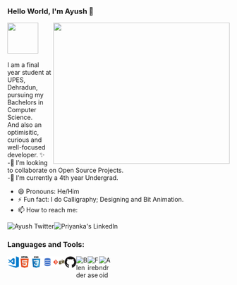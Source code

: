### Hello World, I'm Ayush 👋 
<img src ="https://user-images.githubusercontent.com/56497549/103688315-a9202e00-4fb7-11eb-8c1f-60775759bb81.gif" width="70" height="70">
<img align='right' src="https://user-images.githubusercontent.com/56497549/105896774-4281b380-603d-11eb-86a7-a7d33ed7244c.png" width="400" height="320">

I am a final year student at UPES, Dehradun, pursuing my Bachelors in Computer Science.<br>
And also an optimisitic, curious and well-focused developer. :sparkles: <br>
-👯 I’m looking to collaborate on Open Source Projects.<br>
-🔭 I’m currently a 4th year Undergrad.<br>
- 😄 Pronouns: He/Him<br>
- ⚡ Fun fact: I do Calligraphy; Designing and Bit Animation.<br>
- 📫 How to reach me:
 <a href="https://twitter.com/Ayush_2616_">
  <img align="left" alt="Ayush Twitter" src="https://img.icons8.com/bubbles/50/000000/twitter.png"/>
  </a>

<a href="https://www.linkedin.com/in/ayush-singh-747194195//">
  <img align="left" alt="Priyanka's LinkedIn" src="https://img.icons8.com/bubbles/50/000000/linkedin.png"/>
</a>
<br>

<h3> Languages and Tools:</h3>

<img align="left" alt="Visual Studio Code" width="26px" src="https://raw.githubusercontent.com/github/explore/80688e429a7d4ef2fca1e82350fe8e3517d3494d/topics/visual-studio-code/visual-studio-code.png" />
<img align="left" alt="HTML5" width="26px" src="https://raw.githubusercontent.com/github/explore/80688e429a7d4ef2fca1e82350fe8e3517d3494d/topics/html/html.png" />
<img align="left" alt="CSS3" width="26px" src="https://raw.githubusercontent.com/github/explore/80688e429a7d4ef2fca1e82350fe8e3517d3494d/topics/css/css.png" />
<img align="left" alt="SQL" width="26px" src="https://raw.githubusercontent.com/github/explore/80688e429a7d4ef2fca1e82350fe8e3517d3494d/topics/sql/sql.png" />
<img align="left" alt="Git" width="26px" src="https://raw.githubusercontent.com/github/explore/80688e429a7d4ef2fca1e82350fe8e3517d3494d/topics/git/git.png" />
<img align="left" alt="GitHub" width="26px" src="https://raw.githubusercontent.com/github/explore/78df643247d429f6cc873026c0622819ad797942/topics/github/github.png" />
<img align="left" alt="Blender" width="26px" src="https://user-images.githubusercontent.com/56497549/105898514-8c6b9900-603f-11eb-82f5-5947f4ad22bf.png" />
<img align="left" alt="Firebase" width="26px" src="https://user-images.githubusercontent.com/56497549/105898526-8f668980-603f-11eb-8252-c61cb859a3cc.png" />
<img align="left" alt="Android" width="26px" src="https://user-images.githubusercontent.com/56497549/105898509-8a093f00-603f-11eb-8af9-5e62ad2c0d3f.jpeg" />
<br />
<br />









